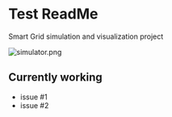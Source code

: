 # Test ReadMe  #

Smart Grid simulation and visualization project

![simulator.png](https://bitbucket.org/repo/L95ekz/images/2787895905-simulator.png)

## Currently working ##

* issue #1
* issue #2